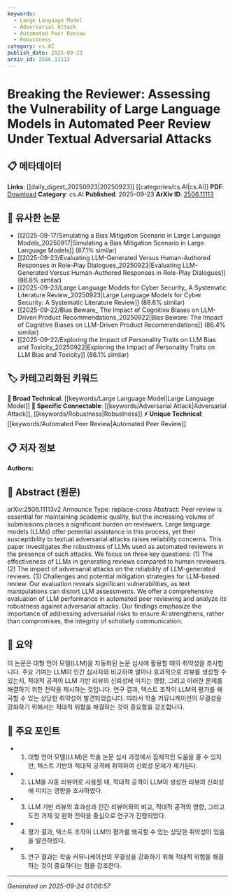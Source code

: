 ```yaml
---
keywords:
  - Large Language Model
  - Adversarial Attack
  - Automated Peer Review
  - Robustness
category: cs.AI
publish_date: 2025-09-23
arxiv_id: 2506.11113
---
```


<!-- KEYWORD_LINKING_METADATA:
{
  "processed_timestamp": "2025-09-24T01:06:57.843565",
  "vocabulary_version": "1.0",
  "selected_keywords": [
    "Large Language Model",
    "Adversarial Attack",
    "Automated Peer Review",
    "Robustness"
  ],
  "rejected_keywords": [],
  "similarity_scores": {
    "Large Language Model": 0.85,
    "Adversarial Attack": 0.82,
    "Automated Peer Review": 0.78,
    "Robustness": 0.77
  },
  "extraction_method": "AI_prompt_based",
  "budget_applied": true,
  "candidates_json": {
    "candidates": [
      {
        "surface": "Large Language Models",
        "canonical": "Large Language Model",
        "aliases": [
          "LLMs"
        ],
        "category": "broad_technical",
        "rationale": "Central to the paper's focus on automated peer review and adversarial attacks.",
        "novelty_score": 0.3,
        "connectivity_score": 0.9,
        "specificity_score": 0.7,
        "link_intent_score": 0.85
      },
      {
        "surface": "Adversarial Attacks",
        "canonical": "Adversarial Attack",
        "aliases": [
          "Textual Adversarial Attacks"
        ],
        "category": "specific_connectable",
        "rationale": "Key to understanding the vulnerabilities discussed in the paper.",
        "novelty_score": 0.55,
        "connectivity_score": 0.78,
        "specificity_score": 0.8,
        "link_intent_score": 0.82
      },
      {
        "surface": "Automated Peer Review",
        "canonical": "Automated Peer Review",
        "aliases": [
          "Automated Reviewing"
        ],
        "category": "unique_technical",
        "rationale": "A unique application of LLMs explored in the paper.",
        "novelty_score": 0.7,
        "connectivity_score": 0.65,
        "specificity_score": 0.85,
        "link_intent_score": 0.78
      },
      {
        "surface": "Robustness",
        "canonical": "Robustness",
        "aliases": [
          "Model Robustness"
        ],
        "category": "specific_connectable",
        "rationale": "Pertains to the evaluation of LLMs against adversarial conditions.",
        "novelty_score": 0.4,
        "connectivity_score": 0.75,
        "specificity_score": 0.65,
        "link_intent_score": 0.77
      }
    ],
    "ban_list_suggestions": [
      "peer review",
      "reviewers",
      "academic quality"
    ]
  },
  "decisions": [
    {
      "candidate_surface": "Large Language Models",
      "resolved_canonical": "Large Language Model",
      "decision": "linked",
      "scores": {
        "novelty": 0.3,
        "connectivity": 0.9,
        "specificity": 0.7,
        "link_intent": 0.85
      }
    },
    {
      "candidate_surface": "Adversarial Attacks",
      "resolved_canonical": "Adversarial Attack",
      "decision": "linked",
      "scores": {
        "novelty": 0.55,
        "connectivity": 0.78,
        "specificity": 0.8,
        "link_intent": 0.82
      }
    },
    {
      "candidate_surface": "Automated Peer Review",
      "resolved_canonical": "Automated Peer Review",
      "decision": "linked",
      "scores": {
        "novelty": 0.7,
        "connectivity": 0.65,
        "specificity": 0.85,
        "link_intent": 0.78
      }
    },
    {
      "candidate_surface": "Robustness",
      "resolved_canonical": "Robustness",
      "decision": "linked",
      "scores": {
        "novelty": 0.4,
        "connectivity": 0.75,
        "specificity": 0.65,
        "link_intent": 0.77
      }
    }
  ]
}
-->

# Breaking the Reviewer: Assessing the Vulnerability of Large Language Models in Automated Peer Review Under Textual Adversarial Attacks

## 📋 메타데이터

**Links**: [[daily_digest_20250923|20250923]] [[categories/cs.AI|cs.AI]]
**PDF**: [Download](https://arxiv.org/pdf/2506.11113.pdf)
**Category**: cs.AI
**Published**: 2025-09-23
**ArXiv ID**: [2506.11113](https://arxiv.org/abs/2506.11113)

## 🔗 유사한 논문
- [[2025-09-17/Simulating a Bias Mitigation Scenario in Large Language Models_20250917|Simulating a Bias Mitigation Scenario in Large Language Models]] (87.1% similar)
- [[2025-09-23/Evaluating LLM-Generated Versus Human-Authored Responses in Role-Play Dialogues_20250923|Evaluating LLM-Generated Versus Human-Authored Responses in Role-Play Dialogues]] (86.8% similar)
- [[2025-09-23/Large Language Models for Cyber Security_ A Systematic Literature Review_20250923|Large Language Models for Cyber Security: A Systematic Literature Review]] (86.6% similar)
- [[2025-09-22/Bias Beware_ The Impact of Cognitive Biases on LLM-Driven Product Recommendations_20250922|Bias Beware: The Impact of Cognitive Biases on LLM-Driven Product Recommendations]] (86.4% similar)
- [[2025-09-22/Exploring the Impact of Personality Traits on LLM Bias and Toxicity_20250922|Exploring the Impact of Personality Traits on LLM Bias and Toxicity]] (86.1% similar)

## 🏷️ 카테고리화된 키워드
**🧠 Broad Technical**: [[keywords/Large Language Model|Large Language Model]]
**🔗 Specific Connectable**: [[keywords/Adversarial Attack|Adversarial Attack]], [[keywords/Robustness|Robustness]]
**⚡ Unique Technical**: [[keywords/Automated Peer Review|Automated Peer Review]]

## 📋 저자 정보

**Authors:** 

## 📄 Abstract (원문)

arXiv:2506.11113v2 Announce Type: replace-cross 
Abstract: Peer review is essential for maintaining academic quality, but the increasing volume of submissions places a significant burden on reviewers. Large language models (LLMs) offer potential assistance in this process, yet their susceptibility to textual adversarial attacks raises reliability concerns. This paper investigates the robustness of LLMs used as automated reviewers in the presence of such attacks. We focus on three key questions: (1) The effectiveness of LLMs in generating reviews compared to human reviewers. (2) The impact of adversarial attacks on the reliability of LLM-generated reviews. (3) Challenges and potential mitigation strategies for LLM-based review. Our evaluation reveals significant vulnerabilities, as text manipulations can distort LLM assessments. We offer a comprehensive evaluation of LLM performance in automated peer reviewing and analyze its robustness against adversarial attacks. Our findings emphasize the importance of addressing adversarial risks to ensure AI strengthens, rather than compromises, the integrity of scholarly communication.

## 📝 요약

이 논문은 대형 언어 모델(LLM)을 자동화된 논문 심사에 활용할 때의 취약성을 조사합니다. 주요 기여는 LLM이 인간 심사자와 비교하여 얼마나 효과적으로 리뷰를 생성할 수 있는지, 적대적 공격이 LLM 기반 리뷰의 신뢰성에 미치는 영향, 그리고 이러한 문제를 해결하기 위한 전략을 제시하는 것입니다. 연구 결과, 텍스트 조작이 LLM의 평가를 왜곡할 수 있는 상당한 취약성이 발견되었습니다. 따라서 학술 커뮤니케이션의 무결성을 강화하기 위해서는 적대적 위험을 해결하는 것이 중요함을 강조합니다.

## 🎯 주요 포인트

- 1. 대형 언어 모델(LLM)은 학술 논문 심사 과정에서 잠재적인 도움을 줄 수 있지만, 텍스트 기반의 적대적 공격에 취약하여 신뢰성 문제가 제기된다.
- 2. LLM을 자동 리뷰어로 사용할 때, 적대적 공격이 LLM이 생성한 리뷰의 신뢰성에 미치는 영향을 조사하였다.
- 3. LLM 기반 리뷰의 효과성과 인간 리뷰어와의 비교, 적대적 공격의 영향, 그리고 도전 과제 및 완화 전략을 중심으로 연구가 진행되었다.
- 4. 평가 결과, 텍스트 조작이 LLM의 평가를 왜곡할 수 있는 상당한 취약성이 있음을 발견하였다.
- 5. 연구 결과는 학술 커뮤니케이션의 무결성을 강화하기 위해 적대적 위험을 해결하는 것이 중요하다는 점을 강조한다.


---

*Generated on 2025-09-24 01:06:57*